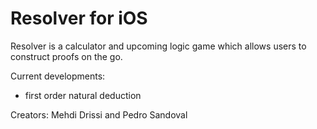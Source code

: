 # Resolver for iOS

Resolver is a calculator and upcoming logic game which allows users to construct proofs on the go. 

Current developments:
- first order natural deduction

Creators:
Mehdi Drissi and Pedro Sandoval
